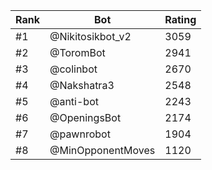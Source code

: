 Rank|Bot|Rating
---|---|---
#1|@Nikitosikbot_v2|3059
#2|@ToromBot|2941
#3|@colinbot|2670
#4|@Nakshatra3|2548
#5|@anti-bot|2243
#6|@OpeningsBot|2174
#7|@pawnrobot|1904
#8|@MinOpponentMoves|1120
